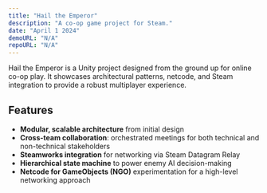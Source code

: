 ```yaml
---
title: "Hail the Emperor"
description: "A co-op game project for Steam."
date: "April 1 2024"
demoURL: "N/A"
repoURL: "N/A"
---
```


Hail the Emperor is a  Unity project designed from the ground up for online co-op play. It showcases architectural patterns, netcode, and Steam integration to provide a robust multiplayer experience.

## Features

- **Modular, scalable architecture** from initial design  
- **Cross-team collaboration**: orchestrated meetings for both technical and non-technical stakeholders  
- **Steamworks integration** for networking via Steam Datagram Relay  
- **Hierarchical state machine** to power enemy AI decision-making  
- **Netcode for GameObjects (NGO)** experimentation for a high-level networking approach
